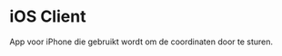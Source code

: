 iOS Client
=======================
App voor iPhone die gebruikt wordt om de coordinaten door te sturen.
